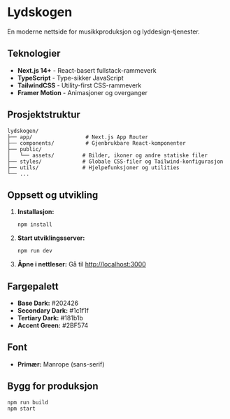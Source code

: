 # Lydskogen

En moderne nettside for musikkproduksjon og lyddesign-tjenester.

## Teknologier

- **Next.js 14+** - React-basert fullstack-rammeverk
- **TypeScript** - Type-sikker JavaScript
- **TailwindCSS** - Utility-first CSS-rammeverk
- **Framer Motion** - Animasjoner og overganger

## Prosjektstruktur

```
lydskogen/
├── app/                 # Next.js App Router
├── components/          # Gjenbrukbare React-komponenter
├── public/
│   └── assets/         # Bilder, ikoner og andre statiske filer
├── styles/             # Globale CSS-filer og Tailwind-konfigurasjon
├── utils/              # Hjelpefunksjoner og utilities
└── ...
```

## Oppsett og utvikling

1. **Installasjon:**
   ```bash
   npm install
   ```

2. **Start utviklingsserver:**
   ```bash
   npm run dev
   ```

3. **Åpne i nettleser:**
   Gå til [http://localhost:3000](http://localhost:3000)

## Fargepalett

- **Base Dark:** #202426
- **Secondary Dark:** #1c1f1f  
- **Tertiary Dark:** #181b1b
- **Accent Green:** #2BF574

## Font

- **Primær:** Manrope (sans-serif)

## Bygg for produksjon

```bash
npm run build
npm start
``` 